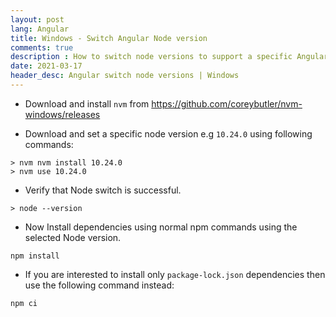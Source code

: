 ```yaml
---
layout: post
lang: Angular
title: Windows - Switch Angular Node version
comments: true
description : How to switch node versions to support a specific Angular CLI version, which runs only on a specific Node version.
date: 2021-03-17
header_desc: Angular switch node versions | Windows
---
```


- Download and install `nvm` from <https://github.com/coreybutler/nvm-windows/releases>

- Download and set a specific node version e.g `10.24.0` using following commands:
```
> nvm nvm install 10.24.0
> nvm use 10.24.0
```

- Verify that Node switch is successful.
```
> node --version
```

- Now Install dependencies using normal npm commands using the selected Node version.
```
npm install
```

- If you are interested to install only `package-lock.json` dependencies then use the following command instead:
```
npm ci
```

